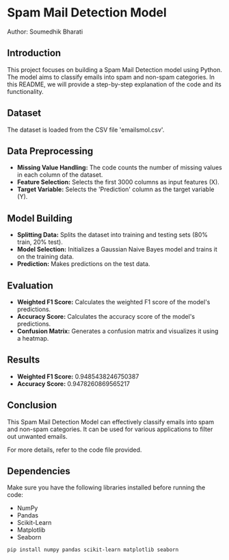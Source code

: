 # Spam Mail Detection Model

Author: Soumedhik Bharati

## Introduction
This project focuses on building a Spam Mail Detection model using Python. The model aims to classify emails into spam and non-spam categories. In this README, we will provide a step-by-step explanation of the code and its functionality.

## Dataset
The dataset is loaded from the CSV file 'emailsmol.csv'.

## Data Preprocessing
- **Missing Value Handling:** The code counts the number of missing values in each column of the dataset.
- **Feature Selection:** Selects the first 3000 columns as input features (X).
- **Target Variable:** Selects the 'Prediction' column as the target variable (Y).

## Model Building
- **Splitting Data:** Splits the dataset into training and testing sets (80% train, 20% test).
- **Model Selection:** Initializes a Gaussian Naive Bayes model and trains it on the training data.
- **Prediction:** Makes predictions on the test data.

## Evaluation
- **Weighted F1 Score:** Calculates the weighted F1 score of the model's predictions.
- **Accuracy Score:** Calculates the accuracy score of the model's predictions.
- **Confusion Matrix:** Generates a confusion matrix and visualizes it using a heatmap.

## Results
- **Weighted F1 Score:** 0.9485438246750387
- **Accuracy Score:** 0.9478260869565217

## Conclusion
This Spam Mail Detection Model can effectively classify emails into spam and non-spam categories. It can be used for various applications to filter out unwanted emails.

For more details, refer to the code file provided.

## Dependencies
Make sure you have the following libraries installed before running the code:
- NumPy
- Pandas
- Scikit-Learn
- Matplotlib
- Seaborn

```bash
pip install numpy pandas scikit-learn matplotlib seaborn


